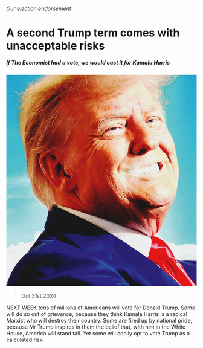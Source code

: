 ###### Our election endorsement

# A second Trump term comes with unacceptable risks 

##### If The Economist had a vote, we would cast it for Kamala Harris 

![image](images/20241102_LDD001_FH.jpg) 

> Oct 31st 2024 

NEXT WEEK tens of millions of Americans will vote for Donald Trump. Some will do so out of grievance, because they think Kamala Harris is a radical Marxist who will destroy their country. Some are fired up by national pride, because Mr Trump inspires in them the belief that, with him in the White House, America will stand tall. Yet some will coolly opt to vote Trump as a calculated risk.

